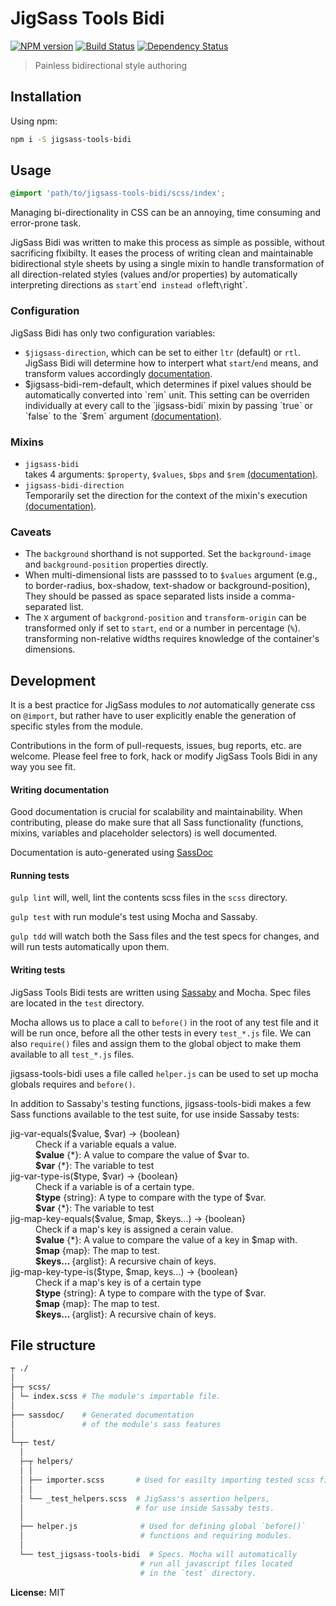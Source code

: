 # JigSass Tools Bidi
[![NPM version][npm-image]][npm-url]  [![Build Status][travis-image]][travis-url] [![Dependency Status][daviddm-image]][daviddm-url]   

 > Painless bidirectional style authoring

## Installation

Using npm:

```sh
npm i -S jigsass-tools-bidi
```

## Usage

```scss
@import 'path/to/jigsass-tools-bidi/scss/index';
```

Managing bi-directionality in CSS can be an annoying, time consuming and error-prone task.

JigSass Bidi was written to make this process as simple as possible, without sacrificing 
flxibilty. It eases the process of writing clean and maintainable bidirectional style sheets 
by using a single mixin to handle transformation of all direction-related styles
(values and/or properties) by automatically interpreting directions as `start`\`end` 
instead of `left`\`right`. 

### Configuration

JigSass Bidi has only two configuration variables: 
  - `$jigsass-direction`, which can be set to either `ltr` (default) or `rtl`. 
    JigSass Bidi will determine how to interpert what `start`/`end` means, and transform values
    accordingly [documentation](https://txhawks.github.io/jigsass-tools-bidi/#variable-jigsass-direction).
  - $jigsass-bidi-rem-default, which determines if pixel values should be automatically converted
    into `rem` unit. This setting can be overriden individually at every call to the 
    `jigsass-bidi` mixin by passing `true` or `false` to the `$rem` argument
    [(documentation)](https://txhawks.github.io/jigsass-tools-bidi/#variable-jigsass-bidi-rem-default).

### Mixins
  - `jigsass-bidi`<br>
    takes 4 arguments: `$property`, `$values`, `$bps` and `$rem`
    [(documentation)](https://txhawks.github.io/jigsass-tools-bidi/#mixin-jigsass-bidi).
  - `jigsass-bidi-direction`<br>
    Temporarily set the direction for the context of the mixin's execution
    [(documentation)](https://txhawks.github.io/jigsass-tools-bidi/#mixin-jigsass-bidi-direction).

### Caveats
  - The `background` shorthand is not supported. Set the `background-image`
    and `background-position` properties directly.
  - When multi-dimensional lists are passsed to to `$values` argument
    (e.g., to border-radius, box-shadow, text-shadow or background-position),
    They should be passed as space separated lists inside a comma-separated list.
  - The `X` argument of `backgrond-position` and `transform-origin` can be transformed
    only if set to `start`, `end` or a number in percentage (`%`).
    transforming non-relative widths requires knowledge of the container's dimensions.


## Development

It is a best practice for JigSass modules to *not* automatically generate css on `@import`, but 
rather have to user explicitly enable the generation of specific styles from the module.

Contributions in the form of pull-requests, issues, bug reports, etc. are welcome.
Please feel free to fork, hack or modify JigSass Tools Bidi in any way you see fit.

#### Writing documentation

Good documentation is crucial for scalability and maintainability. When contributing,
please do make sure that all Sass functionality (functions, mixins, 
variables and placeholder selectors) is well documented.

Documentation is auto-generated using [SassDoc](http://sassdoc.com/)

#### Running tests
`gulp lint` will, well, lint the contents scss files in the `scss` directory.

`gulp test` with run module's test using Mocha and Sassaby.

`gulp tdd` will watch both the Sass files and the test specs for changes, and will
run tests automatically upon them.

#### Writing tests

JigSass Tools Bidi tests are written using [Sassaby](https://github.com/ryanbahniuk/sassaby)
and Mocha. Spec files are located in the `test` directory.

Mocha allows us to place a call to `before()` in the root of any test file and it 
will be run once, before all the other tests in every `test_*.js` file. 
We can also `require()` files and assign them to the global object to make them 
available to all `test_*.js` files. 

jigsass-tools-bidi uses a file called `helper.js` can be used to set up mocha 
globals requires and `before()`.

In addition to Sassaby's testing functions, jigsass-tools-bidi makes a few Sass
functions available to the test suite, for use inside Sassaby tests:

<dl>
  <dt>jig-var-equals($value, $var) -> {boolean}<dt>
  <dd>
		Check if a variable equals a value.<br />
		<strong>$value</strong> {*}: A value to compare the value of $var to.<br />
		<strong>$var</strong> {*}: The variable to test<br />
	</dd>
  <dt>jig-var-type-is($type, $var) -> {boolean}<dt>
  <dd>
		Check if a variable is of a certain type.<br />
		<strong>$type</strong> {string}: A type to compare with the type of $var.<br />
		<strong>$var</strong> {*}: The variable to test<br />
	</dd>
  <dt>jig-map-key-equals($value, $map, $keys...) -> {boolean}<dt>
  <dd>
		Check if a map's key is assigned a cerain value.<br />
		<strong>$value</strong> {*}:  A value to compare the value of a key in $map with.<br />
		<strong>$map</strong> {map}: The map to test.<br />
		<strong>$keys... </strong> {arglist}: A recursive chain of keys.<br />
	</dd>
  <dt>jig-map-key-type-is($type, $map, keys...) -> {boolean}<dt>
  <dd>
		Check if a map's key is of a certain type<br />
		<strong>$type</strong> {string}: A type to compare with the type of $var.<br />
		<strong>$map</strong> {map}: The map to test.<br />
		<strong>$keys... </strong> {arglist}: A recursive chain of keys.<br />
	</dd>
</dl>


## File structure
```bash
┬ ./
│
├─┬ scss/ 
│ └─ index.scss # The module's importable file.
│
├── sassdoc/    # Generated documentation 
│               # of the module's sass features
│
└─┬─ test/
  │
  ├─┬ helpers/
  │ │
  │ ├── importer.scss       # Used for easilty importing tested scss files
  │ │
  │ └── _test_helpers.scss  # JigSass's assertion helpers,
  │                         # for use inside Sassaby tests.
  │                         
  ├── helper.js              # Used for defining global `before()`
  │                          # functions and requiring modules.
  │                         
  └── test_jigsass-tools-bidi  # Specs. Mocha will automatically 
                             # run all javascript files located
                             # in the `test` directory.
```

**License:** MIT



[npm-image]: https://badge.fury.io/js/jigsass-tools-bidi.svg
[npm-url]: https://npmjs.org/package/jigsass-tools-bidi

[travis-image]: https://travis-ci.org/TxHawks/jigsass-tools-bidi.svg?branch=master
[travis-url]: https://travis-ci.org/TxHawks/jigsass-tools-bidi
[daviddm-image]: https://david-dm.org/TxHawks/jigsass-tools-bidi.svg?theme=shields.io
[daviddm-url]: https://david-dm.org/TxHawks/jigsass-tools-bidi
